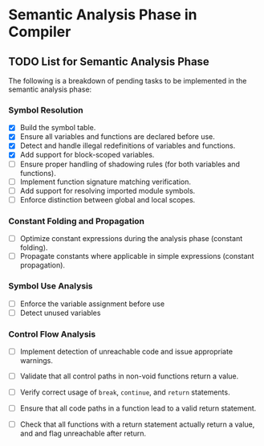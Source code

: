 # Semantic Analysis Phase in Compiler

## TODO List for Semantic Analysis Phase

The following is a breakdown of pending tasks to be implemented in the semantic analysis phase:

### Symbol Resolution
- [x] Build the symbol table.
- [x] Ensure all variables and functions are declared before use.
- [x] Detect and handle illegal redefinitions of variables and functions.
- [x] Add support for block-scoped variables.
- [ ] Ensure proper handling of shadowing rules (for both variables and functions).
- [ ] Implement function signature matching verification.
- [ ] Add support for resolving imported module symbols.
- [ ] Enforce distinction between global and local scopes.

### Constant Folding and Propagation
- [ ] Optimize constant expressions during the analysis phase (constant folding).
- [ ] Propagate constants where applicable in simple expressions (constant propagation).

### Symbol Use Analysis
- [ ] Enforce the variable assignment before use
- [ ] Detect unused variables

### Control Flow Analysis
- [ ] Implement detection of unreachable code and issue appropriate warnings.
- [ ] Validate that all control paths in non-void functions return a value.
- [ ] Verify correct usage of `break`, `continue`, and `return` statements.
- [ ] Ensure that all code paths in a function lead to a valid return statement.
- [ ] Check that all functions with a return statement actually return a value, and and flag unreachable after return.

